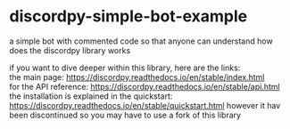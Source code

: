 # discordpy-simple-bot-example
a simple bot with commented code so that anyone can understand how does the discordpy library works

if you want to dive deeper within this library, here are the links:  
the main page: https://discordpy.readthedocs.io/en/stable/index.html  
for the API reference: https://discordpy.readthedocs.io/en/stable/api.html  
the installation is explained in the quickstart: https://discordpy.readthedocs.io/en/stable/quickstart.html
however it hav been discontinued so you may have to use a fork of this library
